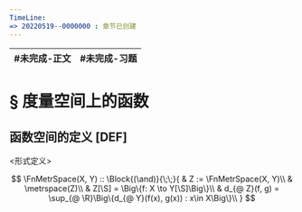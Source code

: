 ```yaml
---
TimeLine: 
=> 20220519--0000000 : 章节已创建
---
```

| #未完成-正文 | #未完成-习题 |
| ------------ | ------------ |

# § 度量空间上的函数

## 函数空间的定义 [DEF]

\<形式定义\>

$$
\FnMetrSpace(X, Y) :: \Block{(\and)}{\;\;}{
    & Z := \FnMetrSpace(X, Y)\\
    & \metrspace(Z)\\
    & Z[\S] = \Big\{f: X \to Y[\S]\Big\}\\
    & d_{@ Z}(f, g) = \sup_{@ \R}\Big\{d_{@ Y}(f(x), g(x)) : x\in X\Big\}\\
}
$$

